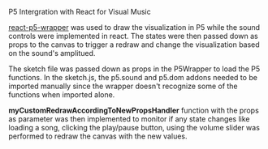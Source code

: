P5 Intergration with React for Visual Music

<a href="https://github.com/and-who/react-p5-wrapper">react-p5-wrapper</a> was used to draw the visualization in P5 while the sound controls were implemented in react. The states were then passed down as props to the canvas to trigger a redraw and change the visualization based on the sound's amplitued.

The sketch file was passed down as props in the P5Wrapper to load the P5 functions.
In the sketch.js, the p5.sound and p5.dom addons needed to be imported manually since the wrapper doesn't recognize some of the functions when imported alone.

<strong>myCustomRedrawAccordingToNewPropsHandler</strong> function with the props as parameter was then implemented to monitor if any state changes like loading a song, clicking the play/pause button, using the volume slider was performed to redraw the canvas with the new values.

